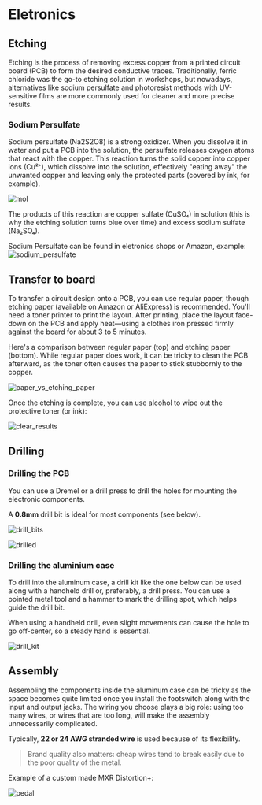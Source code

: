 # Eletronics


## Etching
Etching is the process of removing excess copper from a printed circuit board (PCB) to form the desired conductive traces. Traditionally, ferric chloride was the go-to etching solution in workshops, but nowadays, alternatives like sodium persulfate and photoresist methods with UV-sensitive films are more commonly used for cleaner and more precise results.

### Sodium Persulfate

Sodium persulfate (Na2S2O8) is a strong oxidizer. When you dissolve it in water and put a PCB into the solution, the persulfate releases oxygen atoms that react with the copper. This reaction turns the solid copper into copper ions (Cu²⁺), which dissolve into the solution, effectively "eating away" the unwanted copper and leaving only the protected parts (covered by ink, for example).

![mol]

The products of this reaction are copper sulfate (CuSO₄) in solution (this is why the etching solution turns blue over time) and excess sodium sulfate (Na₂SO₄).

Sodium Persulfate can be found in eletronics shops or Amazon, example:
![sodium_persulfate]

## Transfer to board

To transfer a circuit design onto a PCB, you can use regular paper, though etching paper (available on Amazon or AliExpress) is recommended. You'll need a toner printer to print the layout. After printing, place the layout face-down on the PCB and apply heat—using a clothes iron pressed firmly against the board for about 3 to 5 minutes.

Here's a comparison between regular paper (top) and etching paper (bottom). While regular paper does work, it can be tricky to clean the PCB afterward, as the toner often causes the paper to stick stubbornly to the copper.

![paper_vs_etching_paper]

Once the etching is complete, you can use alcohol to wipe out the protective toner (or ink):

![clear_results]

## Drilling

### Drilling the PCB

You can use a Dremel or a drill press to drill the holes for mounting the electronic components.

A **0.8mm** drill bit is ideal for most components (see below).

![drill_bits]

![drilled]

### Drilling the aluminium case

To drill into the aluminum case, a drill kit like the one below can be used along with a handheld drill or, preferably, a drill press. You can use a pointed metal tool and a hammer to mark the drilling spot, which helps guide the drill bit.

When using a handheld drill, even slight movements can cause the hole to go off-center, so a steady hand is essential.

![drill_kit]

## Assembly

Assembling the components inside the aluminum case can be tricky as the space becomes quite limited once you install the footswitch along with the input and output jacks. The wiring you choose plays a big role: using too many wires, or wires that are too long, will make the assembly unnecessarily complicated.

Typically, **22 or 24 AWG stranded wire** is used because of its flexibility.

> Brand quality also matters: cheap wires tend to break easily due to the poor quality of the metal.

Example of a custom made MXR Distortion+:

![pedal]


[sodium_persulfate]: assets/sodium_persulfate.jpg "Sodium persufate"
[paper_vs_etching_paper]: assets/paper_vs_etching_paper.jpg "paper_vs_etching_paper"
[clear_results]: assets/clear_results.jpg "clear_results"
[drilled]: assets/drilled.jpg "drilled"
[mol]: assets/sodium_persulfate_mol.png "mol"
[drill_bits]: assets/drill_bits.jpg "drill_bits"
[drill_kit]: assets/drill_kit.jpg "drill_kit"
[pedal]: assets/pedal.jpg "pedal"